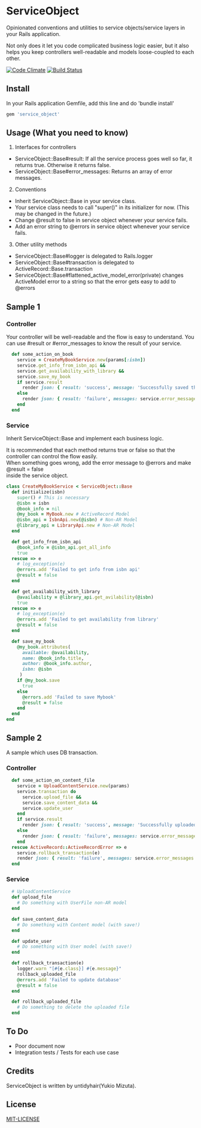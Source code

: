 # ServiceObject

Opinionated conventions and utilities to service objects/service layers in your Rails
application.

Not only does it let you code complicated business logic easier, but it also helps you
keep controllers well-readable and models loose-coupled to each other.

[![Code Climate](https://codeclimate.com/github/untidy-hair/service_object/badges/gpa.svg)](https://codeclimate.com/github/untidy-hair/service_object)
[![Build Status](https://travis-ci.org/untidy-hair/service_object.svg?branch=ci-setup)](https://travis-ci.org/untidy-hair/service_object)

## Install
In your Rails application Gemfile, add this line and do 'bundle install'
```ruby
gem 'service_object'
```

## Usage (What you need to know)
1. Interfaces for controllers
  - ServiceObject::Base\#result: If all the service process goes well so far, it returns true.
Otherwise it returns false.
  - ServiceObject::Base\#error_messages: Returns an array of error messages.

2. Conventions
  - Inherit ServiceObject::Base in your service class.
  - Your service class needs to call "super()" in its initializer for now. (This may be changed in the future.)
  - Change @result to false in service object whenever your service fails.
  - Add an error string to @errors in service object whenever your service fails.

3. Other utility methods
  - ServiceObject::Base\#logger is delegated to Rails.logger
  - ServiceObject::Base\#transaction is delegated to ActiveRecord::Base.transaction
  - ServiceObject::Base\#flattened_active_model_error(private) changes ActiveModel error
to a string so that the error gets easy to add to @errors


## Sample 1

### Controller
Your controller will be well-readable and the flow is easy to understand.
You can use \#result or \#error_messages to know the result of your service.

```ruby
  def some_action_on_book
    service = CreateMyBookService.new(params[:isbn])
    service.get_info_from_isbn_api &&
    service.get_availability_with_library &&
    service.save_my_book
    if service.result
      render json: { result: 'success', message: 'Successfully saved the book data' }
    else
      render json: { result: 'failure', messages: service.error_messages }
    end
  end
```

### Service
Inherit ServiceObject::Base and implement each business logic.

It is recommended that each method returns true or false so that the controller
can control the flow easily.  
When something goes wrong, add the error message to @errors and make @result = false  
inside the service object.

```ruby
class CreateMyBookService < ServiceObject::Base
  def initialize(isbn)
    super() # This is necessary
    @isbn = isbn
    @book_info = nil
    @my_book = MyBook.new # ActiveRecord Model
    @isbn_api = IsbnApi.new(@isbn) # Non-AR Model
    @library_api = LibraryApi.new # Non-AR Model
  end

  def get_info_from_isbn_api
    @book_info = @isbn_api.get_all_info
    true
  rescue => e
    # log_exception(e)
    @errors.add 'Failed to get info from isbn api'
    @result = false
  end

  def get_availability_with_library
    @availability = @library_api.get_avilability(@isbn)
    true
  rescue => e
    # log_exception(e)
    @errors.add 'Failed to get availability from library'
    @result = false
  end

  def save_my_book
    @my_book.attributes(
      available: @availability,
      name: @book_info.title,
      author: @book_info.author,
      isbn: @isbn
     )
    if @my_book.save
      true
    else
      @errors.add 'Failed to save Mybook'
      @result = false
    end
  end
end
```

## Sample 2

A sample which uses DB transaction.

### Controller
```ruby
  def some_action_on_content_file
    service = UploadContentService.new(params)
    service.transaction do
      service.upload_file &&
      service.save_content_data &&
      service.update_user
    end
    if service.result
      render json: { result: 'success', message: 'Successfully uploaded your content' }
    else
      render json: { result: 'failure', messages: service.error_messages }
    end
  rescue ActiveRecord::ActiveRecordError => e
    service.rollback_transaction(e)
    render json: { result: 'failure', messages: service.error_messages }
  end
```

### Service

```ruby
  # UploadContentService
  def upload_file
    # Do something with UserFile non-AR model
  end

  def save_content_data
    # Do something with Content model (with save!)
  end

  def update_user
    # Do something with User model (with save!)
  end

  def rollback_transaction(e)
    logger.warn "[#{e.class}] #{e.message}"
    rollback_uploaded_file
    @errors.add 'Failed to update database'
    @result = false
  end

  def rollback_uploaded_file
    # Do something to delete the uploaded file
  end
```

## To Do
- Poor document now
- Integration tests / Tests for each use case

## Credits

ServiceObject is written by untidyhair(Yukio Mizuta).

## License

[MIT-LICENSE](MIT-LICENSE)
